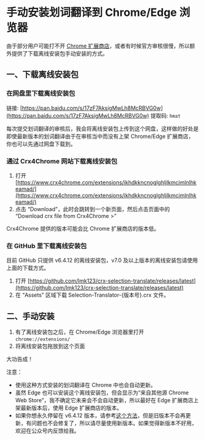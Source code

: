# 手动安装划词翻译到 Chrome/Edge 浏览器

由于部分用户可能打不开 [Chrome 扩展商店](https://chrome.google.com/webstore/detail/ikhdkkncnoglghljlkmcimlnlhkeamad)，或者有时候官方审核很慢，所以额外提供了下载离线安装包手动安装的方式。

## 一、下载离线安装包

### 在网盘里下载离线安装包

链接: [https://pan.baidu.com/s/17zF7AksigMwLh8McRBVG0w](https://pan.baidu.com/s/17zF7AksigMwLh8McRBVG0w)
提取码: `hmat`

每次提交划词翻译的审核后，我会将离线安装包上传到这个网盘，这样做的好处是即使最新版本的划词翻译由于在审核当中而没有上架 Chrome/Edge 扩展商店，你也可以先通过网盘下载到。

### 通过 Crx4Chrome 网站下载离线安装包

1. 打开 [https://www.crx4chrome.com/extensions/ikhdkkncnoglghljlkmcimlnlhkeamad/](https://www.crx4chrome.com/extensions/ikhdkkncnoglghljlkmcimlnlhkeamad/)
2. 点击 “Download”，此时会跳转到一个新页面，然后点击页面中的 “Download crx file from Crx4Chrome >”

Crx4Chrome 提供的版本可能会比 Chrome 扩展商店的版本低。

### 在 GitHub 里下载离线安装包

目前 GitHub 只提供 v6.4.12 的离线安装包，v7.0 及以上版本的离线安装包请使用上面的下载方式。

1. 打开 [https://github.com/lmk123/crx-selection-translate/releases/latest](https://github.com/lmk123/crx-selection-translate/releases/latest)
2. 在 “Assets” 区域下载 Selection-Translator-{版本号}.crx 文件。

## 二、手动安装

1. 有了离线安装包之后，在 Chrome/Edge 浏览器里打开 `chrome://extensions/`
2. 将离线安装包拖放到这个页面

大功告成！

注意：

- 使用这种方式安装的划词翻译在 Chrome 中也会自动更新。
- 虽然 Edge 也可以安装这个离线安装包，但会显示为“来自其他源 Chrome Web Store”，我不确定它未来会不会自动更新，所以最好在 Edge 扩展商店上架最新版本后，使用 Edge 扩展商店的版本。
- 如果你想永久停留在 v6.4.12 版本，请参考[这个方法](https://github.com/lmk123/crx-selection-translate/issues/759#issuecomment-704015327)，但是旧版本不会再更新，有问题也不会修复了，所以请尽量使用新版本。如果觉得新版本不好用，欢迎在公众号内反馈给我。

<global-footer />
